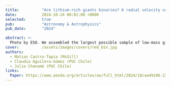 ```yaml
---
title:          "Are lithium-rich giants binaries? A radial velocity variability analysis of 1400 giants"
date:           2024-10-24 00:01:00 +0800
selected:       true
pub:            "Astronomy & Astrophysics"
pub_date:       "2024"

abstract: >-
  Photo by ESO. We assembled the largest possible sample of low-mass giants with well-measured Li abundances, to determine with high statistical significance the close binary fractions of Li-rich and Li-normal giants, and thus test the binary interaction scenario for the emergence of Li-rich giants.
cover:          /assets/images/covers/red_bin.jpg
authors:
  - Matias Castro-Tapia (McGill)
  - Claudia Aguilera-Gómez (PUC Chile)
  - Julio Chanamé (PUC Chile)
links:
  Paper: https://www.aanda.org/articles/aa/full_html/2024/10/aa49106-23/aa49106-23.html
---
```

